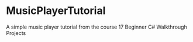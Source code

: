 # MusicPlayerTutorial
A simple music player tutorial from the course 17 Beginner C# Walkthrough Projects
